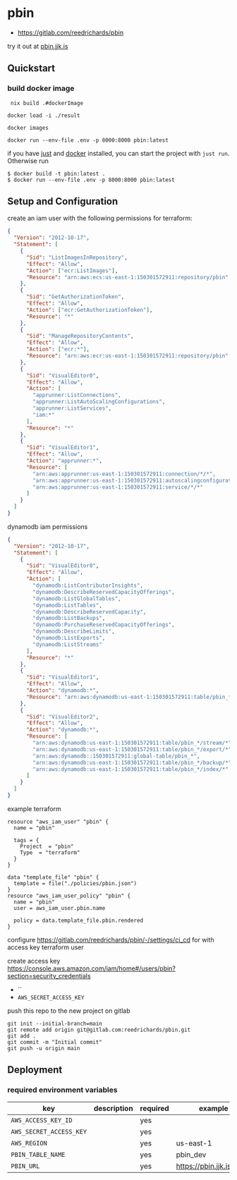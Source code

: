 # pbin

- https://gitlab.com/reedrichards/pbin

try it out at [pbin.jjk.is](https://pbin.jjk.is)

## Quickstart

### build docker image 

```
 nix build .#dockerImage
 ```

```
docker load -i ./result
```

```
docker images
```

```
docker run --env-file .env -p 8000:8000 pbin:latest
```

if you have [just](https://github.com/casey/just) and [docker](https://docs.docker.com/get-docker/) installed, you can
start the project with `just run`. Otherwise run

```shell
$ docker build -t pbin:latest . 
$ docker run --env-file .env -p 8000:8000 pbin:latest
```

## Setup and Configuration

create an iam user with the following permissions for terraform:

```json
{
  "Version": "2012-10-17",
  "Statement": [
    {
      "Sid": "ListImagesInRepository",
      "Effect": "Allow",
      "Action": ["ecr:ListImages"],
      "Resource": "arn:aws:ecs:us-east-1:150301572911:repository/pbin"
    },
    {
      "Sid": "GetAuthorizationToken",
      "Effect": "Allow",
      "Action": ["ecr:GetAuthorizationToken"],
      "Resource": "*"
    },
    {
      "Sid": "ManageRepositoryContents",
      "Effect": "Allow",
      "Action": ["ecr:*"],
      "Resource": "arn:aws:ecr:us-east-1:150301572911:repository/pbin"
    },
    {
      "Sid": "VisualEditor0",
      "Effect": "Allow",
      "Action": [
        "apprunner:ListConnections",
        "apprunner:ListAutoScalingConfigurations",
        "apprunner:ListServices",
        "iam:*"
      ],
      "Resource": "*"
    },
    {
      "Sid": "VisualEditor1",
      "Effect": "Allow",
      "Action": "apprunner:*",
      "Resource": [
        "arn:aws:apprunner:us-east-1:150301572911:connection/*/*",
        "arn:aws:apprunner:us-east-1:150301572911:autoscalingconfiguration/*/*/*",
        "arn:aws:apprunner:us-east-1:150301572911:service/*/*"
      ]
    }
  ]
}
```

dynamodb iam permissions

```json
{
  "Version": "2012-10-17",
  "Statement": [
    {
      "Sid": "VisualEditor0",
      "Effect": "Allow",
      "Action": [
        "dynamodb:ListContributorInsights",
        "dynamodb:DescribeReservedCapacityOfferings",
        "dynamodb:ListGlobalTables",
        "dynamodb:ListTables",
        "dynamodb:DescribeReservedCapacity",
        "dynamodb:ListBackups",
        "dynamodb:PurchaseReservedCapacityOfferings",
        "dynamodb:DescribeLimits",
        "dynamodb:ListExports",
        "dynamodb:ListStreams"
      ],
      "Resource": "*"
    },
    {
      "Sid": "VisualEditor1",
      "Effect": "Allow",
      "Action": "dynamodb:*",
      "Resource": "arn:aws:dynamodb:us-east-1:150301572911:table/pbin_*"
    },
    {
      "Sid": "VisualEditor2",
      "Effect": "Allow",
      "Action": "dynamodb:*",
      "Resource": [
        "arn:aws:dynamodb:us-east-1:150301572911:table/pbin_*/stream/*",
        "arn:aws:dynamodb:us-east-1:150301572911:table/pbin_*/export/*",
        "arn:aws:dynamodb::150301572911:global-table/pbin_*",
        "arn:aws:dynamodb:us-east-1:150301572911:table/pbin_*/backup/*",
        "arn:aws:dynamodb:us-east-1:150301572911:table/pbin_*/index/*"
      ]
    }
  ]
}
```

example terraform

```hcl
resource "aws_iam_user" "pbin" {
  name = "pbin"

  tags = {
    Project  = "pbin"
    Type  = "terraform"
  }
}

data "template_file" "pbin" {
  template = file("./policies/pbin.json")
}
resource "aws_iam_user_policy" "pbin" {
  name = "pbin"
  user = aws_iam_user.pbin.name

  policy = data.template_file.pbin.rendered
}

```

configure https://gitlab.com/reedrichards/pbin/-/settings/ci_cd
for with access key terraform user

create access key https://console.aws.amazon.com/iam/home#/users/pbin?section=security_credentials

- ``
- `AWS_SECRET_ACCESS_KEY`

push this repo to the new project on gitlab

```shell
git init --initial-branch=main
git remote add origin git@gitlab.com:reedrichards/pbin.git
git add .
git commit -m "Initial commit"
git push -u origin main
```

## Deployment

### required environment variables

| key                     | description | required | example                  |
| ----------------------- | ----------- | -------- | ------------------------ |
| `AWS_ACCESS_KEY_ID`     |             | yes      |                          |
| `AWS_SECRET_ACCESS_KEY` |             | yes      |                          |
| `AWS_REGION`            |             | yes      | us-east-1                |
| `PBIN_TABLE_NAME`       |             | yes      | pbin_dev                 |
| `PBIN_URL`              |             | yes      | https://pbin.jjk.is:8000 |
